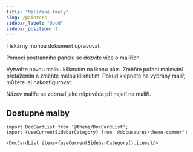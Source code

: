 ```yaml
---
title: "Malířské tmely"
slug: /painters
sidebar_label: "Úvod"
sidebar_position: 1
---
```



Tiskárny mohou dokument upravovat.

Pomocí postranního panelu se dozvíte více o malířích.

Vytvořte novou malbu kliknutím na ikonu plus. Změňte pořadí malování přetažením a změňte malbu kliknutím. Pokud klepnete na vybraný malíř, můžete jej nakonfigurovat.

Název malíře se zobrazí jako nápověda při najetí na malíři.

## Dostupné malby

```mdx-code-block
import DocCardList from '@theme/DocCardList';
import {useCurrentSidebarCategory} from '@docusaurus/theme-common';

<DocCardList items={useCurrentSidebarCategory().items}/>
```
